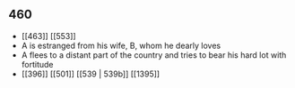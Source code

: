 ## 460
- [[463]] [[553]] 
- A is estranged from his wife, B, whom he dearly loves
- A flees to a distant part of the country and tries to bear his hard lot with fortitude
- [[396]] [[501]] [[539 | 539b]] [[1395]] 

